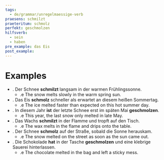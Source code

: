 ```yaml
---
tags:
  - de/grammar/unregelmaessige-verb
praesens: schmilzt
praeteritum: schmolz
perfekt: geschmolzen
hilfsverb:
  - sein
  - haben
pre_example: das Eis
post_example: 
---
```


# Examples
- . Der Schnee **schmilzt** langsam in der warmen Frühlingssonne.
	- .e The snow melts slowly in the warm spring sun.
- . Das Eis **schmolz** schneller als erwartet an diesem heißen Sommertag.
	- .e The ice melted faster than expected on this hot summer day.
- . In diesem Jahr **ist** der letzte Schnee erst im späten Mai **geschmolzen**.
	- .e This year, the last snow only melted in late May.
- . Das Wachs **schmilzt** in der Flamme und tropft auf den Tisch.
	- .e The wax melts in the flame and drips onto the table.
- . Der Schnee **schmolz** auf der Straße, sobald die Sonne herauskam.
	- .e The snow melted on the street as soon as the sun came out.
- . Die Schokolade **hat** in der Tasche **geschmolzen** und eine klebrige Sauerei hinterlassen.
	- .e The chocolate melted in the bag and left a sticky mess.
